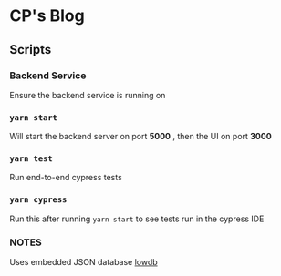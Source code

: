 # CP's Blog

## Scripts

### Backend Service
Ensure the backend service is running on

### `yarn start`
Will start the backend server on port **5000** , then the UI on port **3000**

### `yarn test`
Run end-to-end cypress tests

### `yarn cypress`
Run this after running `yarn start` to see tests run in the cypress IDE

### NOTES
Uses embedded JSON database [lowdb](https://github.com/typicode/lowdb)


